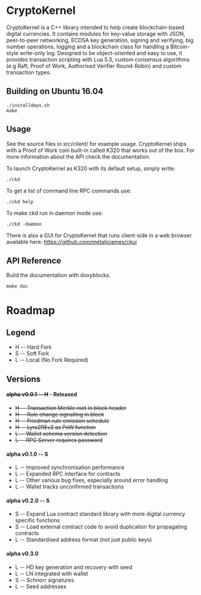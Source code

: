 CryptoKernel
============

CryptoKernel is a C++ library intended to help create blockchain-based digital currencies. It contains modules for key-value storage with JSON, peer-to-peer networking, ECDSA key generation, signing and verifying, big number operations, logging and a blockchain class for handling a Bitcoin-style write-only log. Designed to be object-oriented and easy to use, it provides transaction scripting with Lua 5.3, custom consensus algorithms (e.g Raft, Proof of Work, Authorised Verifier Round-Robin) and custom transaction types. 

Building on Ubuntu 16.04
------------------------

```
./installdeps.sh
make
```

Usage
-----
See the source files in src/client/ for example usage. CryptoKernel ships with a Proof of Work coin built-in called K320 that works out of the box. For more information about the API check the documentation.

To launch CryptoKernel as K320 with its default setup, simply write:

```
./ckd
```

To get a list of command line RPC commands use:
```
./ckd help
```

To make ckd run in daemon mode use:
```
./ckd -daemon
```

There is also a GUI for CryptoKernel that runs client-side in a web browser available here: https://github.com/metalicjames/ckui

API Reference
-------------

Build the documentation with doxyblocks.
```
make doc
```

Roadmap
===

## Legend

   - H -- Hard Fork
   - S -- Soft Fork
   - L -- Local (No Fork Required)

## Versions
#### ~~alpha v0.0.1 -- H~~ - Released
- ~~H -- Transaction Merkle root in block header~~
- ~~H -- Rule change signalling in block~~
- ~~H -- Friedman rule emission schedule~~
- ~~H -- Lyra2REv2 as PoW function~~
- ~~L -- Wallet schema version detection~~
- ~~L -- RPC Server requires password~~
    
#### alpha v0.1.0 -- S
- L -- Improved synchronisation performance
- L -- Expanded RPC interface for contracts 
- L -- Other various bug fixes, especially around error handling
- L -- Wallet tracks unconfirmed transactions

#### alpha v0.2.0 -- S 
- S -- Expand Lua contract standard library with more
digital currency specific functions
- S -- Load external contract code to avoid duplication
for propagating contracts
- L -- Standardised address format (not just public keys)

#### alpha v0.3.0
- L -- HD key generation and recovery with seed
- L -- LN integrated with wallet
- S -- Schnorr signatures
- L -- Seed addresses
